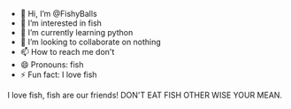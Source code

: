 - 👋 Hi, I’m @FishyBalls
- 👀 I’m interested in fish
- 🌱 I’m currently learning python
- 💞️ I’m looking to collaborate on nothing
- 📫 How to reach me don't
- 😄 Pronouns: fish
- ⚡ Fun fact: I love fish

I love fish, fish are our friends! 
DON'T EAT FISH OTHER WISE YOUR MEAN.
